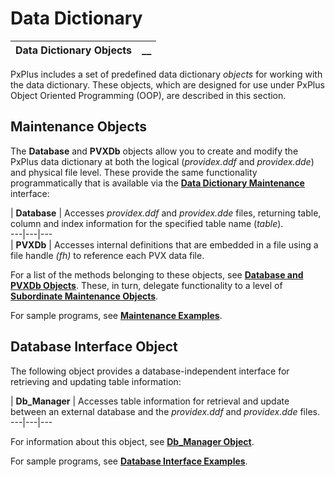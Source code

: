 # Data Dictionary

**Data Dictionary Objects** |  **__**  
---|---  
  
PxPlus includes a set of predefined data dictionary _objects_ for working with the data dictionary. These objects, which are designed for use under PxPlus Object Oriented Programming (OOP), are described in this section.

## Maintenance Objects

The **Database** and **PVXDb** objects allow you to create and modify the PxPlus data dictionary at both the logical (_providex.ddf_ and _providex.dde_) and physical file level. These provide the same functionality programmatically that is available via the **[Data Dictionary Maintenance](../Data%20Dictionary%20Maintenance/Overview.md)** interface:

|  **Database** |  Accesses _providex.ddf_ and _providex.dde_ files, returning table, column and index information for the specified table name (_table_).  
---|---|---  
|  **PVXDb** |  Accesses internal definitions that are embedded in a file using a file handle _(fh)_ to reference each PVX data file.  
  
For a list of the methods belonging to these objects, see **[Database and PVXDb Objects](DataBase%20and%20PVXDb%20Objects.md)**. These, in turn, delegate functionality to a level of **[Subordinate Maintenance Objects](DataBase%20and%20PVXDb%20Objects.htm#subordinate)**.

For sample programs, see **[Maintenance Examples](Maintenance%20Examples.md)**.

## Database Interface Object

The following object provides a database-independent interface for retrieving and updating table information:

|  **Db_Manager** |  Accesses table information for retrieval and update between an external database and the _providex.ddf_ and _providex.dde_ files.  
---|---|---  
  
For information about this object, see **[Db_Manager Object](Db_Manager%20Object.md)**.

For sample programs, see **[Database Interface Examples](Db_Manager%20Object.htm#examples)**.
